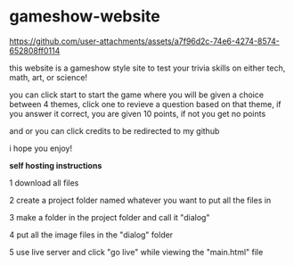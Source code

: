# gameshow-website

https://github.com/user-attachments/assets/a7f96d2c-74e6-4274-8574-652808ff0114

this website is a gameshow style site to test your trivia skills on either tech, math, art, or science!

you can click start to start the game where you will be given a choice between 4 themes, click one to revieve a question based on that theme, if you answer it correct, you are given 10 points, if not you get no points

and or you can click credits to be redirected to my github

i hope you enjoy!

**self hosting instructions**

1 download all files

2 create a project folder named whatever you want to put all the files in

3 make a folder in the project folder and call it "dialog" 

4 put all the image files in the "dialog" folder 

5 use live server and click "go live" while viewing the "main.html" file


